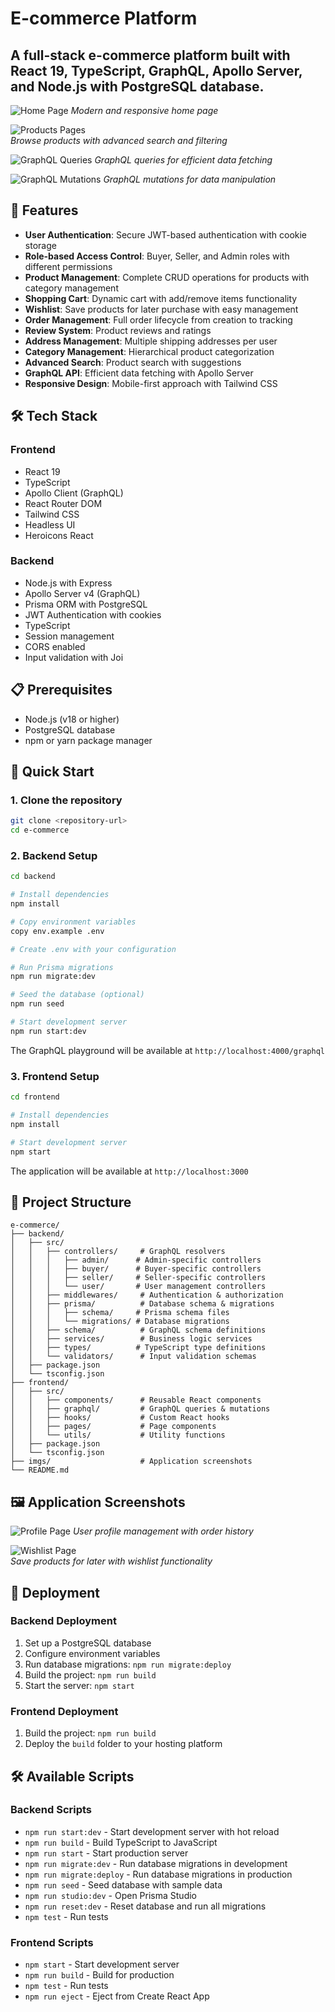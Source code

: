 # E-commerce Platform

## A full-stack e-commerce platform built with React 19, TypeScript, GraphQL, Apollo Server, and Node.js with PostgreSQL database.

![Home Page](imgs/Home%20page.png)
*Modern and responsive home page*

![Products Pages](imgs/Products%20pages.png)  
*Browse products with advanced search and filtering*

![GraphQL Queries](imgs/GraphQL%20queries.png)
*GraphQL queries for efficient data fetching*

![GraphQL Mutations](imgs/GraphQL%20mutations.png)
*GraphQL mutations for data manipulation*

## 🚀 Features

- **User Authentication**: Secure JWT-based authentication with cookie storage
- **Role-based Access Control**: Buyer, Seller, and Admin roles with different permissions
- **Product Management**: Complete CRUD operations for products with category management
- **Shopping Cart**: Dynamic cart with add/remove items functionality
- **Wishlist**: Save products for later purchase with easy management
- **Order Management**: Full order lifecycle from creation to tracking
- **Review System**: Product reviews and ratings
- **Address Management**: Multiple shipping addresses per user
- **Category Management**: Hierarchical product categorization
- **Advanced Search**: Product search with suggestions
- **GraphQL API**: Efficient data fetching with Apollo Server
- **Responsive Design**: Mobile-first approach with Tailwind CSS

## 🛠 Tech Stack

### Frontend

- React 19
- TypeScript
- Apollo Client (GraphQL)
- React Router DOM
- Tailwind CSS
- Headless UI
- Heroicons React

### Backend

- Node.js with Express
- Apollo Server v4 (GraphQL)
- Prisma ORM with PostgreSQL
- JWT Authentication with cookies
- TypeScript
- Session management
- CORS enabled
- Input validation with Joi

## 📋 Prerequisites

- Node.js (v18 or higher)
- PostgreSQL database
- npm or yarn package manager

## 🚀 Quick Start

### 1. Clone the repository

```bash
git clone <repository-url>
cd e-commerce
```

### 2. Backend Setup

```bash
cd backend

# Install dependencies
npm install

# Copy environment variables
copy env.example .env

# Create .env with your configuration

# Run Prisma migrations
npm run migrate:dev

# Seed the database (optional)
npm run seed

# Start development server
npm run start:dev
```

The GraphQL playground will be available at `http://localhost:4000/graphql`

### 3. Frontend Setup

```bash
cd frontend

# Install dependencies
npm install

# Start development server
npm start
```

The application will be available at `http://localhost:3000`

## 📁 Project Structure

```text
e-commerce/
├── backend/
│   ├── src/
│   │   ├── controllers/     # GraphQL resolvers
│   │   │   ├── admin/      # Admin-specific controllers
│   │   │   ├── buyer/      # Buyer-specific controllers  
│   │   │   ├── seller/     # Seller-specific controllers
│   │   │   └── user/       # User management controllers
│   │   ├── middlewares/     # Authentication & authorization
│   │   ├── prisma/          # Database schema & migrations
│   │   │   ├── schema/     # Prisma schema files
│   │   │   └── migrations/ # Database migrations
│   │   ├── schema/          # GraphQL schema definitions
│   │   ├── services/        # Business logic services
│   │   ├── types/          # TypeScript type definitions
│   │   └── validators/      # Input validation schemas
│   ├── package.json
│   └── tsconfig.json
├── frontend/
│   ├── src/
│   │   ├── components/      # Reusable React components
│   │   ├── graphql/         # GraphQL queries & mutations
│   │   ├── hooks/           # Custom React hooks
│   │   ├── pages/           # Page components
│   │   └── utils/           # Utility functions
│   ├── package.json
│   └── tsconfig.json
├── imgs/                    # Application screenshots
└── README.md
```

## 🖼️ Application Screenshots

![Profile Page](imgs/Profile%20page.png)
*User profile management with order history*

![Wishlist Page](imgs/Wishlist%20page.png)  
*Save products for later with wishlist functionality*

## 🚀 Deployment

### Backend Deployment

1. Set up a PostgreSQL database
2. Configure environment variables
3. Run database migrations: `npm run migrate:deploy`
4. Build the project: `npm run build`
5. Start the server: `npm start`

### Frontend Deployment

1. Build the project: `npm run build`
2. Deploy the `build` folder to your hosting platform

## 🛠️ Available Scripts

### Backend Scripts

- `npm run start:dev` - Start development server with hot reload
- `npm run build` - Build TypeScript to JavaScript
- `npm run start` - Start production server
- `npm run migrate:dev` - Run database migrations in development
- `npm run migrate:deploy` - Run database migrations in production
- `npm run seed` - Seed database with sample data
- `npm run studio:dev` - Open Prisma Studio
- `npm run reset:dev` - Reset database and run all migrations
- `npm test` - Run tests

### Frontend Scripts

- `npm start` - Start development server
- `npm run build` - Build for production
- `npm test` - Run tests
- `npm run eject` - Eject from Create React App
